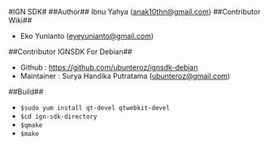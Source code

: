 #IGN SDK#
##Author##
Ibnu Yahya (anak10thn@gmail.com)
##Contributor Wiki##
* Eko Yunianto (eyeyunianto@gmail.com)

##Contributor IGNSDK For Debian##
* Github : https://github.com/ubunteroz/ignsdk-debian
* Maintainer : Surya Handika Putratama (ubunteroz@gmail.com)

##Build##
* `$sudo yum install qt-devel qtwebkit-devel`
* `$cd ign-sdk-directory`
* `$qmake`
* `$make`
